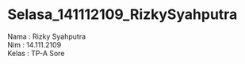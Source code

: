 # Selasa_141112109_RizkySyahputra

Nama  : Rizky Syahputra <br>
Nim   : 14.111.2109 <br>
Kelas : TP-A Sore <br>
